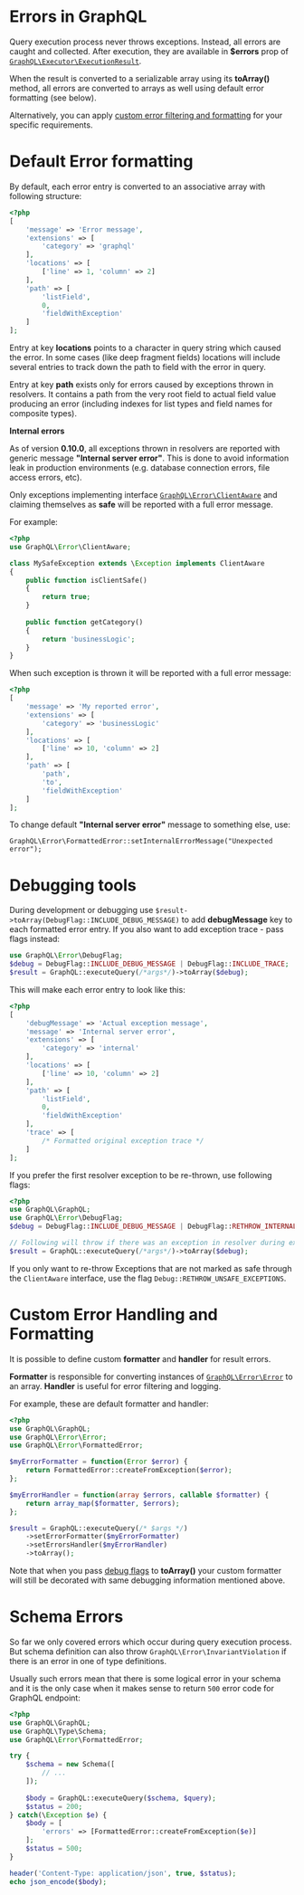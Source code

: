 # Errors in GraphQL

Query execution process never throws exceptions. Instead, all errors are caught and collected. 
After execution, they are available in **$errors** prop of 
[`GraphQL\Executor\ExecutionResult`](reference.md#graphqlexecutorexecutionresult).

When the result is converted to a serializable array using its **toArray()** method, all errors are 
converted to arrays as well using default error formatting (see below). 

Alternatively, you can apply [custom error filtering and formatting](#custom-error-handling-and-formatting)
for your specific requirements.

# Default Error formatting
By default, each error entry is converted to an associative array with following structure:

```php
<?php
[
    'message' => 'Error message',
    'extensions' => [
        'category' => 'graphql'
    ],
    'locations' => [
        ['line' => 1, 'column' => 2]
    ],
    'path' => [
        'listField',
        0,
        'fieldWithException'
    ]
];
```
Entry at key **locations** points to a character in query string which caused the error.
In some cases (like deep fragment fields) locations will include several entries to track down 
the path to field with the error in query.

Entry at key **path** exists only for errors caused by exceptions thrown in resolvers. 
It contains a path from the very root field to actual field value producing an error 
(including indexes for list types and field names for composite types). 

**Internal errors**

As of version **0.10.0**, all exceptions thrown in resolvers are reported with generic message **"Internal server error"**.
This is done to avoid information leak in production environments (e.g. database connection errors, file access errors, etc).

Only exceptions implementing interface [`GraphQL\Error\ClientAware`](reference.md#graphqlerrorclientaware) and claiming themselves as **safe** will 
be reported with a full error message.

For example:
```php
<?php
use GraphQL\Error\ClientAware;

class MySafeException extends \Exception implements ClientAware
{
    public function isClientSafe()
    {
        return true;
    }
    
    public function getCategory()
    {
        return 'businessLogic';
    }
}
```
When such exception is thrown it will be reported with a full error message:
```php
<?php
[
    'message' => 'My reported error',
    'extensions' => [
        'category' => 'businessLogic'
    ],
    'locations' => [
        ['line' => 10, 'column' => 2]
    ],
    'path' => [
        'path',
        'to',
        'fieldWithException'
    ]
];
```

To change default **"Internal server error"** message to something else, use: 
```
GraphQL\Error\FormattedError::setInternalErrorMessage("Unexpected error");
```

# Debugging tools

During development or debugging use `$result->toArray(DebugFlag::INCLUDE_DEBUG_MESSAGE)` to add **debugMessage** key to 
each formatted error entry. If you also want to add exception trace - pass flags instead:

```php
use GraphQL\Error\DebugFlag;
$debug = DebugFlag::INCLUDE_DEBUG_MESSAGE | DebugFlag::INCLUDE_TRACE;
$result = GraphQL::executeQuery(/*args*/)->toArray($debug);
```

This will make each error entry to look like this:
```php
<?php
[
    'debugMessage' => 'Actual exception message',
    'message' => 'Internal server error',
    'extensions' => [
        'category' => 'internal'
    ],
    'locations' => [
        ['line' => 10, 'column' => 2]
    ],
    'path' => [
        'listField',
        0,
        'fieldWithException'
    ],
    'trace' => [
        /* Formatted original exception trace */
    ]
];
```

If you prefer the first resolver exception to be re-thrown, use following flags:
```php
<?php
use GraphQL\GraphQL;
use GraphQL\Error\DebugFlag;
$debug = DebugFlag::INCLUDE_DEBUG_MESSAGE | DebugFlag::RETHROW_INTERNAL_EXCEPTIONS;

// Following will throw if there was an exception in resolver during execution:
$result = GraphQL::executeQuery(/*args*/)->toArray($debug); 
```

If you only want to re-throw Exceptions that are not marked as safe through the `ClientAware` interface, use
the flag `Debug::RETHROW_UNSAFE_EXCEPTIONS`.

# Custom Error Handling and Formatting
It is possible to define custom **formatter** and **handler** for result errors.

**Formatter** is responsible for converting instances of [`GraphQL\Error\Error`](reference.md#graphqlerrorerror) 
to an array. **Handler** is useful for error filtering and logging. 

For example, these are default formatter and handler:

```php
<?php
use GraphQL\GraphQL;
use GraphQL\Error\Error;
use GraphQL\Error\FormattedError;

$myErrorFormatter = function(Error $error) {
    return FormattedError::createFromException($error);
};

$myErrorHandler = function(array $errors, callable $formatter) {
    return array_map($formatter, $errors);
};

$result = GraphQL::executeQuery(/* $args */)
    ->setErrorFormatter($myErrorFormatter)
    ->setErrorsHandler($myErrorHandler)
    ->toArray(); 
```

Note that when you pass [debug flags](#debugging-tools) to **toArray()** your custom formatter will still be 
decorated with same debugging information mentioned above.

# Schema Errors
So far we only covered errors which occur during query execution process. But schema definition can 
also throw `GraphQL\Error\InvariantViolation` if there is an error in one of type definitions.

Usually such errors mean that there is some logical error in your schema and it is the only case 
when it makes sense to return `500` error code for GraphQL endpoint:

```php
<?php
use GraphQL\GraphQL;
use GraphQL\Type\Schema;
use GraphQL\Error\FormattedError;

try {
    $schema = new Schema([
        // ...
    ]);
    
    $body = GraphQL::executeQuery($schema, $query);
    $status = 200;
} catch(\Exception $e) {
    $body = [
        'errors' => [FormattedError::createFromException($e)]
    ];
    $status = 500;
}

header('Content-Type: application/json', true, $status);
echo json_encode($body);
```
